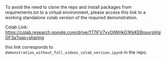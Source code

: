 To avoid the need to clone the repo and install packages from requirements.txt to a virtual environment, please access this link to a working standalone colab version of the required demonstration.


Colab Link: https://colab.research.google.com/drive/1T7lFV7xyOlWHkG1KkKEBnuvrpVgjGF3a?usp=sharing

this link corresponds to `demonstration_without_full_videos_colab_version.ipynb` in the repo.
